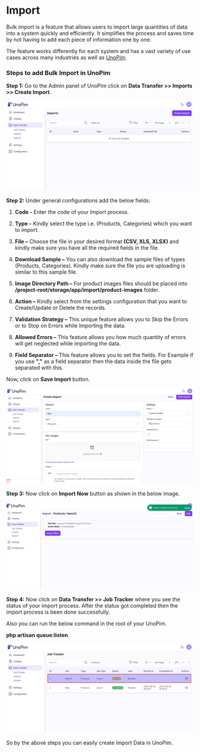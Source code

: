 # Import

Bulk import is a feature that allows users to import large quantities of data into a system quickly and efficiently. It simplifies the process and saves time by not having to add each piece of information one by one.

The feature works differently for each system and has a vast variety of use cases across many industries as well as [UnoPim](https://unopim.com/).

### Steps to add Bulk Import in UnoPim

**Step 1:** Go to the Admin panel of UnoPim click on **Data Transfer >> Imports >> Create Import**.

   ![Create Import](../../assets/1.0/images/data-transfer/createImport.png)

**Step 2:** Under general configurations add the below fields:

1) **Code -** Enter the code of your Import process.

2) **Type -** Kindly select the type i.e. (Products, Categories) which you want to import.

3) **File –** Choose the file in your desired format **(CSV, XLS, XLSX)** and kindly make sure you have all the required fields in the file.

4) **Download Sample –** You can also download the sample files of types (Products, Categories). Kindly make sure the file you are uploading is similar to this sample file.

5) **Image Directory Path –** For product images files should be placed into **/project-root/storage/app/import/product-images** folder.

6) **Action –** Kindly select from the settings configuration that you want to Create/Update or Delete the records.

7) **Validation Strategy –** This unique feature allows you to Skip the Errors or to Stop on Errors while Importing the data.

8) **Allowed Errors –** This feature allows you how much quantity of errors will get neglected while importing the data.

9) **Field Separator –** This feature allows you to set the fields. For Example if you use **","** as a field separator then the data inside the file gets separated with this.

Now, click on **Save Import** button.  

   ![Save Import](../../assets/1.0/images/data-transfer/saveImport.png)

**Step 3:** Now click on **Import Now** button as shown in the below image.

   ![Import Now](../../assets/1.0/images/data-transfer/importNow.png)

**Step 4:** Now click on **Data Transfer >> Job Tracker** where you see the status of your import process. After the status got completed then the import process is been done successfully.

Also you can run the below command in the root of your UnoPim.

**php artisan queue:listen**


   ![Import Output](../../assets/1.0/images/data-transfer/importOutput.png)

So by the above steps you can easily create Import Data in UnoPim.